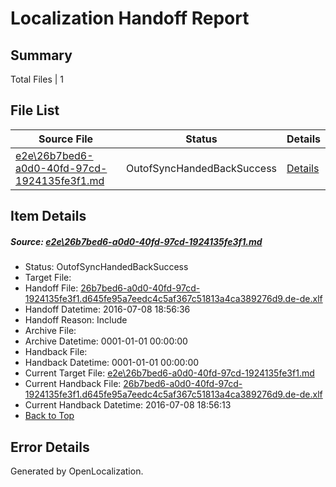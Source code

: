 # <a name='report-top'></a> Localization Handoff Report

## Summary
 Total Files | 1

## File List
 Source File | Status | Details 
 ----------- | ------ | ------- 
 [e2e\26b7bed6-a0d0-40fd-97cd-1924135fe3f1.md](https://github.com/OpenLocalizationTestOrg/oltest/blob/b9deed907e2c663063e86e0d896cfa5205763ec4/e2e/26b7bed6-a0d0-40fd-97cd-1924135fe3f1.md) | OutofSyncHandedBackSuccess | [Details](#fc3600d176ab8ac237ca5e2548e4ebbb84a8afc61)

## Item Details
##### <a name='fc3600d176ab8ac237ca5e2548e4ebbb84a8afc61'></a> Source: [e2e\26b7bed6-a0d0-40fd-97cd-1924135fe3f1.md](https://github.com/OpenLocalizationTestOrg/oltest/blob/b9deed907e2c663063e86e0d896cfa5205763ec4/e2e/26b7bed6-a0d0-40fd-97cd-1924135fe3f1.md)
* Status: OutofSyncHandedBackSuccess
* Target File: 
* Handoff File: [26b7bed6-a0d0-40fd-97cd-1924135fe3f1.d645fe95a7eedc4c5af367c51813a4ca389276d9.de-de.xlf](https://github.com/OpenLocalizationTestOrg/olhandoff-e2e/blob/6a8607e2d148ed65f96e1d1795a8ae72872cc792/ol-handoff/OpenLocalizationTestOrg/oltest-dede-fly/ci/ht/26b7bed6-a0d0-40fd-97cd-1924135fe3f1.d645fe95a7eedc4c5af367c51813a4ca389276d9.de-de.xlf)
* Handoff Datetime: 2016-07-08 18:56:36
* Handoff Reason: Include
* Archive File: 
* Archive Datetime: 0001-01-01 00:00:00
* Handback File: 
* Handback Datetime: 0001-01-01 00:00:00
* Current Target File: [e2e\26b7bed6-a0d0-40fd-97cd-1924135fe3f1.md](https://github.com/OpenLocalizationTestOrg/oltest-dede-fly/blob/b851502a8f19172acc1fee9d44403f507f38bf0a/e2e/26b7bed6-a0d0-40fd-97cd-1924135fe3f1.md)
* Current Handback File: [26b7bed6-a0d0-40fd-97cd-1924135fe3f1.d645fe95a7eedc4c5af367c51813a4ca389276d9.de-de.xlf](https://github.com/OpenLocalizationTestOrg/olhandback-e2e/blob/e765951d13945cc1de26821aa551a6769f7ecd5f/ol-handback/OpenLocalizationTestOrg/oltest-dede-fly/ci/ht/26b7bed6-a0d0-40fd-97cd-1924135fe3f1.d645fe95a7eedc4c5af367c51813a4ca389276d9.de-de.xlf)
* Current Handback Datetime: 2016-07-08 18:56:13
* [Back to Top](#report-top)


## Error Details

Generated by OpenLocalization.

